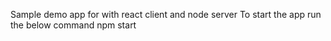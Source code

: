 Sample demo app for with react client and node server
To start the app run the below command
npm start
